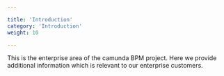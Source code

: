 ```yaml
---

title: 'Introduction'
category: 'Introduction'
weight: 10

---
```



This is the enterprise area of the camunda BPM project. Here we provide additional information which is relevant to our enterprise customers.
